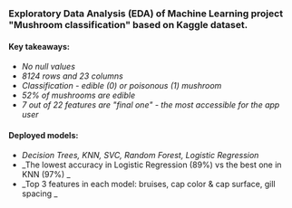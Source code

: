 ### Exploratory Data Analysis (EDA) of Machine Learning project "Mushroom classification" based on Kaggle dataset.  

#### Key takeaways:
* _No null values_
* _8124 rows and 23 columns_
* _Classification - edible (0) or poisonous (1) mushroom_
* _52% of mushrooms are edible_
* _7 out of 22 features are "final one" - the most accessible for the app user_

#### Deployed models:
* _Decision Trees, KNN, SVC, Random Forest, Logistic Regression_
* _The lowest accuracy in Logistic Regression (89%) vs the best one in KNN (97%) _
* _Top 3 features in each model: bruises, cap color & cap surface, gill spacing _

